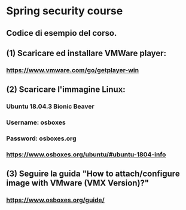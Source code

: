 # Spring security course
## Codice di esempio del corso.

## (1) Scaricare ed installare VMWare player:
### https://www.vmware.com/go/getplayer-win

## (2) Scaricare l'immagine Linux:
### Ubuntu 18.04.3 Bionic Beaver
### Username: osboxes
### Password: osboxes.org
### https://www.osboxes.org/ubuntu/#ubuntu-1804-info

## (3) Seguire la guida "How to attach/configure image with VMware (VMX Version)?" 
### https://www.osboxes.org/guide/


